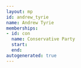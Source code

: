 ```yaml
---
layout: mp
id: andrew_tyrie
name: Andrew Tyrie
memberships:
- id: con
  name: Conservative Party
  start: 
  end: 
autogenerated: true
---
```

